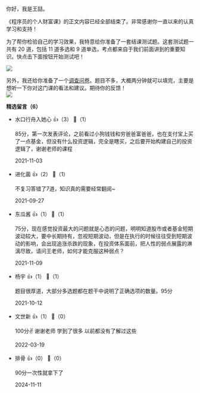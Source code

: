 你好，我是王喆。

《程序员的个人财富课》的正文内容已经全部结束了。非常感谢你一直以来的认真学习和支持！

为了帮你检验自己的学习效果，我特意给你准备了一套结课测试题。这套测试题一共有 20 道，包括 11 道多选和 9 道单选，考点都来自于我们前面讲到的重要知识。快点击下面按钮开始测试吧！

[![](https://static001.geekbang.org/resource/image/28/a4/28d1be62669b4f3cc01c36466bf811a4.png?wh=1142%2A201)](http://time.geekbang.org/quiz/intro?act_id=961&exam_id=2778)

另外，我还给你准备了一个[调查问卷](https://jinshuju.net/f/n3CI4j)。题目不多，大概两分钟就可以填完，主要是想听一下你对这门课的看法和建议。期待你的反馈！  
[![](https://static001.geekbang.org/resource/image/dd/34/dda1305343912a93cbc0aa3067b4b734.jpg?wh=1142x801)](https://jinshuju.net/f/n3CI4j)
<div><strong>精选留言（6）</strong></div><ul>
<li><span>水口行舟入她心</span> 👍（3） 💬（1）<p>85分，第一次发表评论，之前看过小狗钱钱和穷爸爸富爸爸，也在支付宝上买了一点基金，但没有什么投资逻辑，完全是瞎买，之后要开始构建自己的投资逻辑了，谢谢老师的课程</p>2021-11-03</li><br/><li><span>进化菌</span> 👍（2） 💬（1）<p>不复习答错了7道，知识真的需要经常翻阅~</p>2021-09-27</li><br/><li><span>东瓜酱</span> 👍（1） 💬（1）<p>75分，现在感觉投资最大的问题就是心态的问题，明明知道股市或者基金短期波动较大，要中长期持有，忽视短期波动，但是在执行的时候往往受到短期波动的影响，会出现追涨杀跌的现象，在投资体系面前，把人性的弱点展露的淋漓尽致，请问王老师，如何才能克服这种弱点？</p>2021-11-09</li><br/><li><span>杨宇</span> 👍（1） 💬（1）<p>题目很厚道，大部分多选题都在题干中说明了正确选项的数量。95分</p>2021-10-12</li><br/><li><span>文世新</span> 👍（1） 💬（0）<p>100分✌ 谢谢老师 学到了很多 以前都没有了解过这些</p>2022-03-19</li><br/><li><span>排骨</span> 👍（0） 💬（0）<p>90分一次性就拿下了</p>2024-11-11</li><br/>
</ul>
